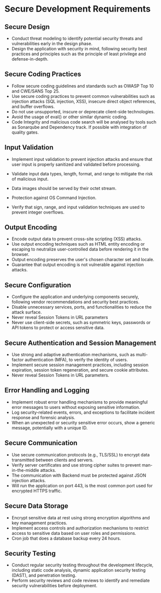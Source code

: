 # Secure Development Requirements

## Secure Design

- Conduct threat modeling to identify potential security threats and vulnerabilities early in the design phase.
- Design the application with security in mind, following security best practices and principles such as the principle of least privilege and defense-in-depth.

## Secure Coding Practices

- Follow secure coding guidelines and standards such as OWASP Top 10 and CWE/SANS Top 25.
- Use secure coding practices to prevent common vulnerabilities such as injection attacks (SQL injection, XSS), insecure direct object references, and buffer overflows.
- Do not use unsupported, inscure or deprecate client-side technologies.
- Avoid the usage of eval() or other similar dynamic coding.
- Code Integrity and malicious code search will be analysed by tools such as Sonarqube and Dependency track. If possible with integration of quality gates.

## Input Validation

- Implement input validation to prevent injection attacks and ensure that user input is properly sanitized and validated before processing.
- Validate input data types, length, format, and range to mitigate the risk of malicious input.
- Data images should be served by their octet stream.
  
- Protection against OS Command Injection.
- Verify that sign, range, and input validation techniques are used to prevent integer overflows.

## Output Encoding

- Encode output data to prevent cross-site scripting (XSS) attacks.
- Use output encoding techniques such as HTML entity encoding or escaping to neutralize user-controlled data before rendering it in the browser.
- Output encoding preserves the user's chosen character set and locale.
- Guarantee that output encoding is not vulnerable against injection attacks.

## Secure Configuration

- Configure the application and underlying components securely, following vendor recommendations and security best practices.
- Disable unnecessary services, ports, and functionalities to reduce the attack surface.
- Never reveal Session Tokens in URL parameters
- Never use client-side secrets, such as symmetric keys, passwords or API tokens to protect or access sensitive data.

## Secure Authentication and Session Management

- Use strong and adaptive authentication mechanisms, such as multi-factor authentication (MFA), to verify the identity of users.
- Implement secure session management practices, including session expiration, session token regeneration, and secure cookie attributes.
- Never reveal Session Tokens in URL parameters.

## Error Handling and Logging

- Implement robust error handling mechanisms to provide meaningful error messages to users without exposing sensitive information.
- Log security-related events, errors, and exceptions to facilitate incident response and forensic analysis.
- When an unexpected or security sensitive error occurs, show a generic message, potentially with a unique ID.

## Secure Communication

- Use secure communication protocols (e.g., TLS/SSL) to encrypt data transmitted between clients and servers.
- Verify server certificates and use strong cipher suites to prevent man-in-the-middle attacks.
- The communication with Backend must be protected against JSON injection attacks.
- Will run the application on port 443, is the most common port used for encrypted HTTPS traffic.

## Secure Data Storage

- Encrypt sensitive data at rest using strong encryption algorithms and key management practices.
- Implement access controls and authorization mechanisms to restrict access to sensitive data based on user roles and permissions.
- Cron job that does a database backup every 24 hours.

## Security Testing

- Conduct regular security testing throughout the development lifecycle, including static code analysis, dynamic application security testing (DAST), and penetration testing.
- Perform security reviews and code reviews to identify and remediate security vulnerabilities before deployment.